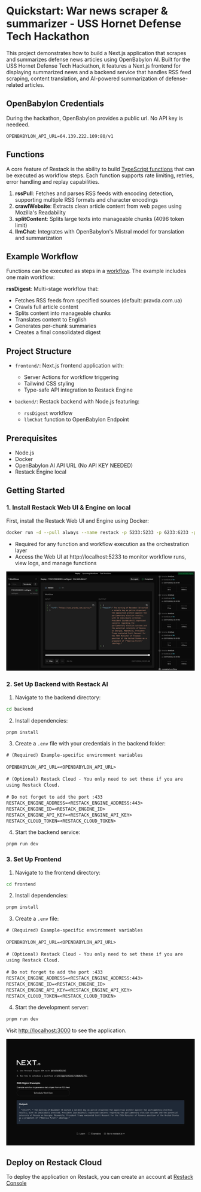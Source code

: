 # Quickstart: War news scraper & summarizer - USS Hornet Defense Tech Hackathon

This project demonstrates how to build a Next.js application that scrapes and summarizes defense news articles using OpenBabylon AI. Built for the USS Hornet Defense Tech Hackathon, it features a Next.js frontend for displaying summarized news and a backend service that handles RSS feed scraping, content translation, and AI-powered summarization of defense-related articles.

## OpenBabylon Credentials

During the hackathon, OpenBabylon provides a public url. No API key is needeed.

```
OPENBABYLON_API_URL=64.139.222.109:80/v1
```

## Functions

A core feature of Restack is the ability to build [TypeScript functions](https://docs.restack.io/libraries/typescript/functions) that can be executed as workflow steps. Each function supports rate limiting, retries, error handling and replay capabilities.

1. **rssPull**: Fetches and parses RSS feeds with encoding detection, supporting multiple RSS formats and character encodings
2. **crawlWebsite**: Extracts clean article content from web pages using Mozilla's Readability
3. **splitContent**: Splits large texts into manageable chunks (4096 token limit)
4. **llmChat**: Integrates with OpenBabylon's Mistral model for translation and summarization

## Example Workflow

Functions can be executed as steps in a [workflow](https://docs.restack.io/features/workflows). The example includes one main workflow:

**rssDigest**: Multi-stage workflow that:

- Fetches RSS feeds from specified sources (default: pravda.com.ua)
- Crawls full article content
- Splits content into manageable chunks
- Translates content to English
- Generates per-chunk summaries
- Creates a final consolidated digest

## Project Structure

- `frontend/`: Next.js frontend application with:

  - Server Actions for workflow triggering
  - Tailwind CSS styling
  - Type-safe API integration to Restack Engine

- `backend/`: Restack backend with Node.js featuring:
  - `rssDigest` workflow
  - `llmChat` function to OpenBabylon Endpoint

## Prerequisites

- Node.js
- Docker
- OpenBabylon AI API URL (No API KEY NEEDED)
- Restack Engine local

## Getting Started

### 1. Install Restack Web UI & Engine on local

First, install the Restack Web UI and Engine using Docker:

```bash
docker run -d --pull always --name restack -p 5233:5233 -p 6233:6233 -p 7233:7233 -p 9233:9233 ghcr.io/restackio/restack:main
```

- Required for any function and workflow execution as the orchestration layer
- Access the Web UI at http://localhost:5233 to monitor workflow runs, view logs, and manage functions

![Restack Engine UI](./restack-engine-ui.png)

### 2. Set Up Backend with Restack AI

1. Navigate to the backend directory:

```bash
cd backend
```

2. Install dependencies:

```bash
pnpm install
```

3. Create a `.env` file with your credentials in the backend folder:

```
# (Required) Example-specific environment variables

OPENBABYLON_API_URL=<OPENBABYLON_API_URL>

# (Optional) Restack Cloud - You only need to set these if you are using Restack Cloud.

# Do not forget to add the port :433
RESTACK_ENGINE_ADDRESS=<RESTACK_ENGINE_ADDRESS:443>
RESTACK_ENGINE_ID=<RESTACK_ENGINE_ID>
RESTACK_ENGINE_API_KEY=<RESTACK_ENGINE_API_KEY>
RESTACK_CLOUD_TOKEN=<RESTACK_CLOUD_TOKEN>
```

4. Start the backend service:

```bash
pnpm run dev
```

### 3. Set Up Frontend

1. Navigate to the frontend directory:

```bash
cd frontend
```

2. Install dependencies:

```bash
pnpm install
```

3. Create a `.env` file:

```
# (Required) Example-specific environment variables

OPENBABYLON_API_URL=<OPENBABYLON_API_URL>

# (Optional) Restack Cloud - You only need to set these if you are using Restack Cloud.

# Do not forget to add the port :433
RESTACK_ENGINE_ADDRESS=<RESTACK_ENGINE_ADDRESS:443>
RESTACK_ENGINE_ID=<RESTACK_ENGINE_ID>
RESTACK_ENGINE_API_KEY=<RESTACK_ENGINE_API_KEY>
RESTACK_CLOUD_TOKEN=<RESTACK_CLOUD_TOKEN>
```

4. Start the development server:

```bash
pnpm run dev
```

Visit [http://localhost:3000](http://localhost:3000) to see the application.

![Restack Engine UI](./frontend.png)

## Deploy on Restack Cloud

To deploy the application on Restack, you can create an account at [Restack Console](https://console.restack.io)
